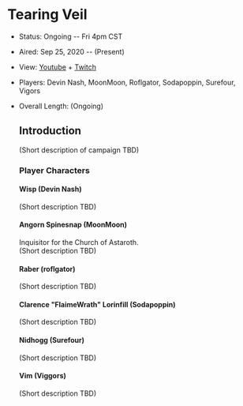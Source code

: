 # Tearing Veil

* Status: Ongoing -- Fri 4pm CST
* Aired: Sep 25, 2020	-- (Present)
* View: [Youtube](https://www.youtube.com/watch?v=ehpafiDkJLI&list=PLfASEnzB7i1bIqsTot29EjkNgFFhal9wY) + [Twitch](https://www.twitch.tv/videos/752210334?collection=UcrO5EkyOBaLUg)
* Players: Devin Nash, MoonMoon, Roflgator, Sodapoppin, Surefour, Vigors
* Overall Length: (Ongoing)

  ## Introduction

  (Short description of campaign TBD)

  ### Player Characters

  #### Wisp (Devin Nash)

  (Short description TBD)

  #### Angorn Spinesnap (MoonMoon)

  Inquisitor for the Church of Astaroth.<br>
  (Short description TBD)

  #### Raber (roflgator)

  (Short description TBD)

  #### Clarence "FlaimeWrath" Lorinfill (Sodapoppin)

  (Short description TBD)

  #### Nidhogg (Surefour)

  (Short description TBD)

  #### Vim (Viggors)

  (Short description TBD)
